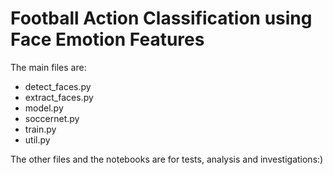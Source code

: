# Football Action Classification using Face Emotion Features

The main files are:
- detect_faces.py
- extract_faces.py
- model.py
- soccernet.py
- train.py
- util.py

The other files and the notebooks are for tests, analysis and investigations:)
